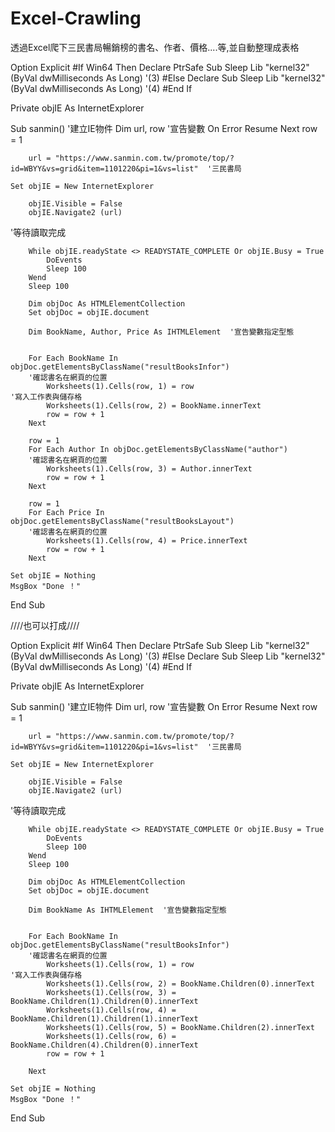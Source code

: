 # Excel-Crawling
透過Excel爬下三民書局暢銷榜的書名、作者、價格....等,並自動整理成表格




Option Explicit
#If Win64 Then
  Declare PtrSafe Sub Sleep Lib "kernel32" (ByVal dwMilliseconds As Long)                        '(3)
#Else
    Declare Sub Sleep Lib "kernel32" (ByVal dwMilliseconds As Long)                               '(4)
#End If


Private objIE As InternetExplorer

Sub sanmin()
    '建立IE物件
    Dim url, row   '宣告變數
    On Error Resume Next
    row = 1

        url = "https://www.sanmin.com.tw/promote/top/?id=WBYY&vs=grid&item=1101220&pi=1&vs=list"  '三民書局
    
    Set objIE = New InternetExplorer
    
        objIE.Visible = False
        objIE.Navigate2 (url)


'等待讀取完成

        While objIE.readyState <> READYSTATE_COMPLETE Or objIE.Busy = True
            DoEvents
            Sleep 100
        Wend
        Sleep 100

        Dim objDoc As HTMLElementCollection
        Set objDoc = objIE.document

        Dim BookName, Author, Price As IHTMLElement  '宣告變數指定型態
 

        For Each BookName In objDoc.getElementsByClassName("resultBooksInfor")
        '確認書名在網頁的位置
            Worksheets(1).Cells(row, 1) = row                                  '寫入工作表與儲存格
            Worksheets(1).Cells(row, 2) = BookName.innerText
            row = row + 1
        Next
                
        row = 1
        For Each Author In objDoc.getElementsByClassName("author")
        '確認書名在網頁的位置
            Worksheets(1).Cells(row, 3) = Author.innerText
            row = row + 1
        Next
        
        row = 1
        For Each Price In objDoc.getElementsByClassName("resultBooksLayout")
        '確認書名在網頁的位置
            Worksheets(1).Cells(row, 4) = Price.innerText
            row = row + 1
        Next
    
    Set objIE = Nothing
    MsgBox "Done ！"
End Sub






////也可以打成////



Option Explicit
#If Win64 Then
  Declare PtrSafe Sub Sleep Lib "kernel32" (ByVal dwMilliseconds As Long)                        '(3)
#Else
    Declare Sub Sleep Lib "kernel32" (ByVal dwMilliseconds As Long)                               '(4)
#End If


Private objIE As InternetExplorer

Sub sanmin()
    '建立IE物件
    Dim url, row   '宣告變數
    On Error Resume Next
    row = 1

        url = "https://www.sanmin.com.tw/promote/top/?id=WBYY&vs=grid&item=1101220&pi=1&vs=list"  '三民書局
    
    Set objIE = New InternetExplorer
    
        objIE.Visible = False
        objIE.Navigate2 (url)


'等待讀取完成

        While objIE.readyState <> READYSTATE_COMPLETE Or objIE.Busy = True
            DoEvents
            Sleep 100
        Wend
        Sleep 100

        Dim objDoc As HTMLElementCollection
        Set objDoc = objIE.document

        Dim BookName As IHTMLElement  '宣告變數指定型態
 

        For Each BookName In objDoc.getElementsByClassName("resultBooksInfor")
        '確認書名在網頁的位置
            Worksheets(1).Cells(row, 1) = row                                  '寫入工作表與儲存格
            Worksheets(1).Cells(row, 2) = BookName.Children(0).innerText
            Worksheets(1).Cells(row, 3) = BookName.Children(1).Children(0).innerText
            Worksheets(1).Cells(row, 4) = BookName.Children(1).Children(1).innerText
            Worksheets(1).Cells(row, 5) = BookName.Children(2).innerText
            Worksheets(1).Cells(row, 6) = BookName.Children(4).Children(0).innerText
            row = row + 1

        Next
    
    Set objIE = Nothing
    MsgBox "Done ！"
End Sub


